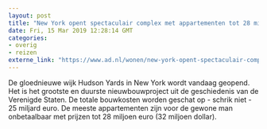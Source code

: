 ```yaml
---
layout: post
title: "New York opent spectaculair complex met appartementen tot 28 miljoen euro"
date: Fri, 15 Mar 2019 12:28:14 GMT
categories: 
- overig 
- reizen 
externe_link: "https://www.ad.nl/wonen/new-york-opent-spectaculair-complex-met-appartementen-tot-28-miljoen-euro~af6a6b4f/"
---
```


De gloednieuwe wijk Hudson Yards in New York wordt vandaag geopend. Het is het grootste en duurste nieuwbouwproject uit de geschiedenis van de Verenigde Staten. De totale bouwkosten worden geschat op - schrik niet - 25 miljard euro. De meeste appartementen zijn voor de gewone man onbetaalbaar met prijzen tot 28 miljoen euro (32 miljoen dollar).
